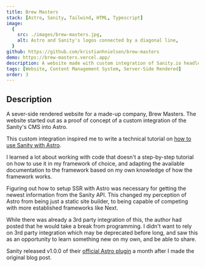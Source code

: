 ```yaml
---
title: Brew Masters
stack: [Astro, Sanity, Tailwind, HTML, Typescript]
image:
  {
    src: ./images/brew-masters.jpg,
    alt: Astro and Sanity's logos connected by a diagonal line,
  }
github: https://github.com/kristianhnielsen/brew-masters
demo: https://brew-masters.vercel.app/
description: A website made with custom integration of Sanity.io headless content management system (CMS). Feel free to contact me for access to the CMS. See my blog post on the integration.
tags: [Website, Content Management System, Server-Side Rendered]
order: 3
---
```


## Description

A sever-side rendered website for a made-up company, Brew Masters. The website started out as a proof of concept of a custom integration of the Sanity's CMS into Astro.

This custom integration inspired me to write a technical tutorial on <a href="https://kristiannielsen.com/blog/getting-started-with-sanity-in-astro/">how to use Sanity with Astro</a>.

I learned a lot about working with code that doesn't a step-by-step tutorial on how to use it in my framework of choice, and adapting the available documentation to the framework based on my own knowledge of how the framework works.

Figuring out how to setup SSR with Astro was necessary for getting the newest information from the Sanity API. This changed my perception of Astro from being just a static site builder, to being capable of competing with more established frameworks like Next.

While there was already a 3rd party integration of this, the author had posted that he would take a break from programming.
I didn't want to rely on 3rd party integration which may be deprecated before long, and saw this as an opportunity to learn something new on my own, and be able to share.

Sanity released v1.0.0 of their <a href="https://github.com/sanity-io/sanity-astro/">official Astro plugin</a> a month after I made the original blog post.
